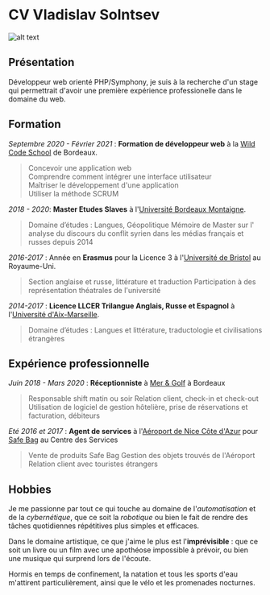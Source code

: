 # CV Vladislav Solntsev

![alt text](https://media-exp1.licdn.com/dms/image/C5603AQEFgQjJjrjN_Q/profile-displayphoto-shrink_200_200/0?e=1610582400&v=beta&t=lwm3PZG4wsNLObN6k1ArzULnTrhS0a_StxHApVR4KBI "Photo CV")

## Présentation
Développeur web orienté PHP/Symphony, je suis à la recherche d'un stage qui permettrait d'avoir une première expérience professionelle dans le domaine du web.

## Formation
*Septembre 2020 - Février 2021* : **Formation de développeur web** à la [Wild Code School](www.wildcodeschool.com) de Bordeaux.
>Concevoir une application web  
>Comprendre comment intégrer une interface utilisateur  
>Maîtriser le développement d'une application  
>Utiliser la méthode SCRUM

*2018 - 2020*: **Master Etudes Slaves** à l'[Université Bordeaux Montaigne](https://www.u-bordeaux-montaigne.fr/fr/index.html).
>Domaine d’études : Langues, Géopolitique
>Mémoire de Master sur l' analyse du discours du conflit syrien dans les médias français et russes depuis 2014

*2016-2017* : Année en **Erasmus** pour la Licence 3 à l'[Université de Bristol](https://www.bristol.ac.uk/)  au Royaume-Uni.
>Section anglaise et russe, littérature et traduction
>Participation à des représentation théatrales de l'université

*2014-2017* : **Licence LLCER Trilangue Anglais, Russe et Espagnol** à l'[Université d'Aix-Marseille](https://www.univ-amu.fr/).
>Domaine d’études : Langues et littérature, traductologie et civilisations étrangères

## Expérience professionnelle
*Juin 2018 - Mars 2020* : **Réceptionniste** à [Mer & Golf](https://www.meretgolf.com/)  à Bordeaux
>Responsable shift matin ou soir
>Relation client, check-in et check-out
>Utilisation de logiciel de gestion hôtelière, prise de réservations et facturation, débiteurs

*Eté 2016 et 2017* : **Agent de services** à l'[Aéroport de Nice Côte d'Azur](https://www.nice.aeroport.fr/)  pour [Safe Bag](https://www.safe-bag.com/fr/airports/nce/) au Centre des Services 
 > Vente de produits Safe Bag
 > Gestion des objets trouvés de l'Aéroport
 > Relation client avec touristes étrangers
 
## Hobbies

Je me passionne par tout ce qui touche au domaine de l'*automatisation* et de la *cybernétique*, que ce soit la *robotique* ou bien le fait de rendre des tâches quotidiennes répétitives plus simples et efficaces.

Dans le domaine artistique, ce que j'aime le plus est l'**imprévisible** : que ce soit un livre ou un film avec une apothéose impossible à prévoir, ou bien une musique qui surprend lors de l'écoute.

Hormis en temps de confinement, la natation et tous les sports d'eau m'attirent particulièrement, ainsi que le vélo et les promenades nocturnes.
